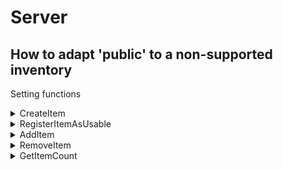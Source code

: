 # Server

## How to adapt 'public' to a non-supported inventory

Setting functions

<details>

<summary>CreateItem</summary>

* _Description:_ This function is responsible to create an new item inside the item list.
  * _<mark style="color:orange;">Not all the inventory has the exports that makes possible to use this function, in this particular case you will need to add manually both of these items along with all the consumables. You will need to create the items with the exactly name as below.</mark>_
    * {% code title="Item names" overflow="wrap" %}
      ```
      sleepingbag
      emptybottle
      ```
      {% endcode %}
* _How to:_ You will need to use the documentation of your own inventory and verify if there is an export that can do this, in case the export exist, clear code inside 'CreateItem' and put the export following the documentation of your inventory.
* _Example: In this example we will be using the inventory from "QbCore"_&#x20;

```lua
--- @param itemName string Item name.
--- @param label string Label.
--- @param weight number Weight in grams.
--- @param description string Description.
function CreateItem(itemName, label, weight, description)
    QBCore.Functions.AddItem(itemName, {
        name = itemName,
        label = label,
        weight = weight,
        type = "item",
        image = itemName .. ".png",
        unique = true,
        useable = false,
        shouldClose = false,
        combinable = nil,
        description = description,
    })
end
```

</details>

<details>

<summary>RegisterItemAsUsable</summary>

* _Description:_ This function is responsible to register a callback for when the item is used.
* _How to:_ You will need to use the documentation of your own inventory to be able to identify the export name after that, clear code inside 'RegisterItemAsUsable' and put the export following the documentation of your inventory.
* _Example: In this example we will be using the inventory from "qb-inventory"_&#x20;

```lua
--- @param itemName string Item name.
--- @param callback function Callback funtion.
function RegisterItemAsUsable(itemName, callback)
    QBCore.Functions.CreateUseableItem(itemName, callback)
end
```

</details>

<details>

<summary>AddItem</summary>

* _Description:_ This function is responsible to add an item to the inventory of the player.
* _How to:_ You will need to use the documentation of your own inventory to be able to identify the export name after that, clear code inside 'AddItem' and put the export following the documentation of your inventory.
* _Example: In this example we will be using the inventory from "qb-inventory"_&#x20;

```lua
--- @param src number Player source.
--- @param itemName string Item name.
--- @param amount number Amount to add.
--- @return boolean
function AddItem(src, itemName, amount)
    return exports["qb-inventory"]:AddItem(src, itemName, amount)
end
```

</details>

<details>

<summary>RemoveItem</summary>

* _Description:_ This function is responsible to remove an item to the inventory of the player.
* _How to:_ You will need to use the documentation of your own inventory to be able to identify the export name after that, clear code inside 'RemoveItem' and put the export following the documentation of your inventory.
* _Example: In this example we will be using the inventory from "qb-inventory"_&#x20;

```lua
--- @param src number Player source.
--- @param itemName string Item name.
--- @param amount number Amount to remove.
--- @return boolean
function RemoveItem(src, itemName, amount)
    return exports["qb-inventory"]:RemoveItem(src, itemName, amount)
end
```

</details>

<details>

<summary>GetItemCount</summary>

* _Description:_ This function is responsible to obtain the count of a specify item, inside the inventory of the player.
* _How to:_ You will need to use the documentation of your own inventory to be able to identify the export name after that, clear code inside 'GetItemCount' and put the export following the documentation of your inventory.
* _Example: In this example we will be using the inventory from "qb-inventory"_&#x20;

```lua
--- @param src number Player source.
--- @param itemName string Item name.
--- @return boolean
function GetItemCount(src, itemName)
    local slots <const> = exports["qb-inventory"]:GetItemsByName(src, itemName)

    local count = 0

    for _, slot in pairs(slots) do
        count = count + slot.amount
    end

    return count
end
```

* _<mark style="color:orange;">In this case was necessary to do for looping, because the export of the qb-inventory returns an object with each slot and quantity. In case the export of your inventory return an number, just call the export.</mark>_

</details>
